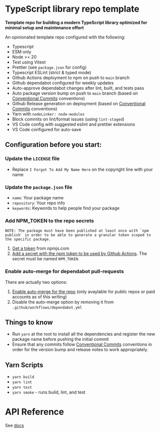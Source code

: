 # TypeScript library repo template

**Template repo for building a modern TypeScript library optimized for minimal setup and maintenance effort**

An opinionated template repo configured with the following:

- Typescript
- ESM only
- Node >= 20
- Test using Vitest
- Prettier (see `package.json` for config)
- Typescript ESLint (strict & typed mode)
- Github Actions deployment to npm on push to `main` branch
- Github dependabot configured for weekly updates
- Auto-approve dependabot changes after lint, built, and tests pass
- Auto package version bump on push to `main` branch (based on [Conventional Commits](https://www.conventionalcommits.org/) conventions)
- Github Release generation on deployment (based on [Conventional Commits](https://www.conventionalcommits.org/) conventions)
- Yarn with `nodeLinker: node-modules`
- Block commits on lint/format issues (using `lint-staged`)
- VS Code config with suggested eslint and prettier extensions
- VS Code configured for auto-save

## Configuration before you start:

### Update the `LICENSE` file

- Replace `I Forgot To Add My Name Here` on the copyright line with your name

### Update the `package.json` file

- `name`: Your package name
- `repository`: Your repo info
- `keywords`: Keywords to help people find your package

### Add NPM_TOKEN to the repo secrets

    NOTE: The package must have been published at least once with `npm publish` in order to be able to generate a granular token scoped to the specific package.

1. [Get a token](https://docs.npmjs.com/creating-and-viewing-access-tokens#creating-granular-access-tokens-on-the-website) from npmjs.com
2. [Add a secret with the npm token to be used by Github Actions](https://docs.github.com/en/actions/security-guides/using-secrets-in-github-actions). The secret must be named `NPM_TOKEN`.

### Enable auto-merge for dependabot pull-requests

There are actually two options:

1. [Enable auto-merge for the repo](https://docs.github.com/en/repositories/configuring-branches-and-merges-in-your-repository/configuring-pull-request-merges/managing-auto-merge-for-pull-requests-in-your-repository) (only avaylable for public repos or paid accounts as of this writing)
1. Disable the auto-merge option by removing it from `.github/workflows/dependabot.yml`

## Things to know

- Run `yarn` at the root to install all the dependencies and register the new package name before pushing the initial commit
- Ensure that any commits follow [Conventional Commits](https://www.conventionalcommits.org/) conventions in order for the version bump and release notes to work appropriately.

## Yarn Scripts

- `yarn build`
- `yarn lint`
- `yarn test`
- `yarn smoke` - runs build, lint, and test

# API Reference

See [docs](docs/README.md)
